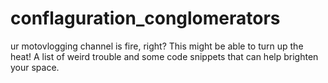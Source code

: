# conflaguration_conglomerators
ur motovlogging channel is fire, right? This might be able to turn up the heat! A list of weird trouble and some code snippets that can help brighten your space.
